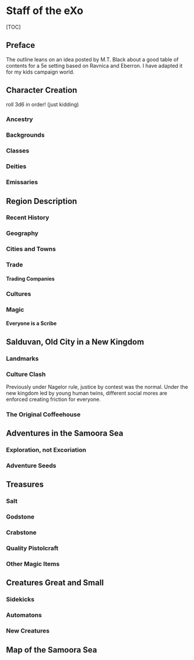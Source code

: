 # Staff of the eXo

[TOC]

## Preface

The outline leans on an idea posted by M.T. Black about a good table of contents for a 5e setting based on Ravnica and Eberron. I have adapted it for my kids campaign world.

## Character Creation

roll 3d6 in order! (just kidding)

### Ancestry

### Backgrounds

### Classes

### Deities

### Emissaries

## Region Description

### Recent History

### Geography

### Cities and Towns

### Trade

#### Trading Companies

### Cultures

### Magic

#### Everyone is a Scribe

## Salduvan, Old City in a New Kingdom

### Landmarks

### Culture Clash

Previously under Nagelor rule, justice by contest was the normal. Under the new kingdom led by young human twins, different social mores are enforced creating friction for everyone.

### The Original Coffeehouse

## Adventures in the Samoora Sea

### Exploration, not Excoriation

### Adventure Seeds

## Treasures

### Salt

### Godstone

### Crabstone

### Quality Pistolcraft

### Other Magic Items

## Creatures Great and Small

### Sidekicks

### Automatons

### New Creatures

## Map of the Samoora Sea

